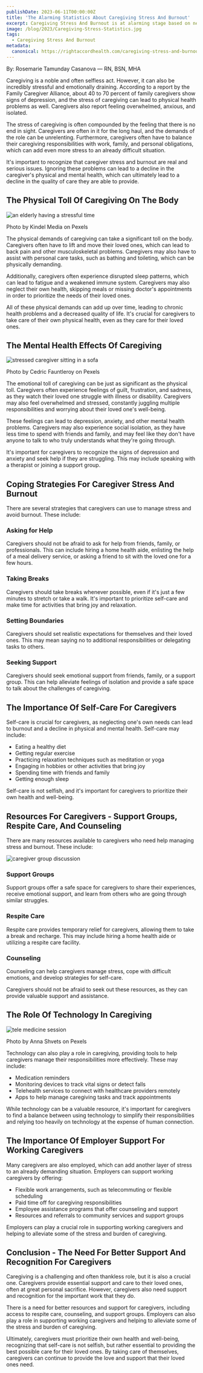 ```yaml
---
publishDate: 2023-06-11T00:00:00Z
title: 'The Alarming Statistics About Caregiving Stress And Burnout'
excerpt: Caregiving Stress And Burnout is at alarming stage based on new statistics. This calls a need for a drastic action to help caregivers overcome these challenges.
image: /blog/2023/Caregiving-Stress-Statistics.jpg
tags:
  - Caregiving Stress And Burnout
metadata:
  canonical: https://rightaccordhealth.com/caregiving-stress-and-burnout-statistics
---
```




By: Rosemarie Tamunday Casanova — RN, BSN, MHA


Caregiving is a noble and often selfless act. However, it can also be incredibly stressful and emotionally draining. According to a report by the Family Caregiver Alliance, about 40 to 70 percent of family caregivers show signs of depression, and the stress of caregiving can lead to physical health problems as well. Caregivers also report feeling overwhelmed, anxious, and isolated.

The stress of caregiving is often compounded by the feeling that there is no end in sight. Caregivers are often in it for the long haul, and the demands of the role can be unrelenting. Furthermore, caregivers often have to balance their caregiving responsibilities with work, family, and personal obligations, which can add even more stress to an already difficult situation.

It's important to recognize that caregiver stress and burnout are real and serious issues. Ignoring these problems can lead to a decline in the caregiver's physical and mental health, which can ultimately lead to a decline in the quality of care they are able to provide.

The Physical Toll Of Caregiving On The Body
-------------------------------------------

![an elderly having a stressful time](/blog/2023/pexels-kindel-media-8172285.jpg)

Photo by Kindel Media on Pexels

The physical demands of caregiving can take a significant toll on the body. Caregivers often have to lift and move their loved ones, which can lead to back pain and other musculoskeletal problems. Caregivers may also have to assist with personal care tasks, such as bathing and toileting, which can be physically demanding.

Additionally, caregivers often experience disrupted sleep patterns, which can lead to fatigue and a weakened immune system. Caregivers may also neglect their own health, skipping meals or missing doctor's appointments in order to prioritize the needs of their loved ones.

All of these physical demands can add up over time, leading to chronic health problems and a decreased quality of life. It's crucial for caregivers to take care of their own physical health, even as they care for their loved ones.

The Mental Health Effects Of Caregiving
---------------------------------------

![stressed caregiver sitting in a sofa](/blog/2023/pexels-cedric-fauntleroy-4270365.jpg)

Photo by Cedric Fauntleroy on Pexels

The emotional toll of caregiving can be just as significant as the physical toll. Caregivers often experience feelings of guilt, frustration, and sadness, as they watch their loved one struggle with illness or disability. Caregivers may also feel overwhelmed and stressed, constantly juggling multiple responsibilities and worrying about their loved one's well-being.

These feelings can lead to depression, anxiety, and other mental health problems. Caregivers may also experience social isolation, as they have less time to spend with friends and family, and may feel like they don't have anyone to talk to who truly understands what they're going through.

It's important for caregivers to recognize the signs of depression and anxiety and seek help if they are struggling. This may include speaking with a therapist or joining a support group.

Coping Strategies For Caregiver Stress And Burnout
--------------------------------------------------

There are several strategies that caregivers can use to manage stress and avoid burnout. These include:

### Asking for Help

Caregivers should not be afraid to ask for help from friends, family, or professionals. This can include hiring a home health aide, enlisting the help of a meal delivery service, or asking a friend to sit with the loved one for a few hours.

### Taking Breaks

Caregivers should take breaks whenever possible, even if it's just a few minutes to stretch or take a walk. It's important to prioritize self-care and make time for activities that bring joy and relaxation.

### Setting Boundaries

Caregivers should set realistic expectations for themselves and their loved ones. This may mean saying no to additional responsibilities or delegating tasks to others.

### Seeking Support

Caregivers should seek emotional support from friends, family, or a support group. This can help alleviate feelings of isolation and provide a safe space to talk about the challenges of caregiving.

The Importance Of Self-Care For Caregivers
------------------------------------------

Self-care is crucial for caregivers, as neglecting one's own needs can lead to burnout and a decline in physical and mental health. Self-care may include:

*   Eating a healthy diet
*   Getting regular exercise
*   Practicing relaxation techniques such as meditation or yoga
*   Engaging in hobbies or other activities that bring joy
*   Spending time with friends and family
*   Getting enough sleep

Self-care is not selfish, and it's important for caregivers to prioritize their own health and well-being.

Resources For Caregivers - Support Groups, Respite Care, And Counseling
-----------------------------------------------------------------------

There are many resources available to caregivers who need help managing stress and burnout. These include:

![caregiver group discussion](/blog/2023/52544940_s.jpg)

### Support Groups

Support groups offer a safe space for caregivers to share their experiences, receive emotional support, and learn from others who are going through similar struggles.

### Respite Care

Respite care provides temporary relief for caregivers, allowing them to take a break and recharge. This may include hiring a home health aide or utilizing a respite care facility.

### Counseling

Counseling can help caregivers manage stress, cope with difficult emotions, and develop strategies for self-care.

Caregivers should not be afraid to seek out these resources, as they can provide valuable support and assistance.

The Role Of Technology In Caregiving
------------------------------------

![tele medicine session](/blog/2023/pexels-anna-shvets-4225920.jpg)

Photo by Anna Shvets on Pexels

Technology can also play a role in caregiving, providing tools to help caregivers manage their responsibilities more effectively. These may include:

*   Medication reminders
*   Monitoring devices to track vital signs or detect falls
*   Telehealth services to connect with healthcare providers remotely
*   Apps to help manage caregiving tasks and track appointments

While technology can be a valuable resource, it's important for caregivers to find a balance between using technology to simplify their responsibilities and relying too heavily on technology at the expense of human connection.

The Importance Of Employer Support For Working Caregivers
---------------------------------------------------------

Many caregivers are also employed, which can add another layer of stress to an already demanding situation. Employers can support working caregivers by offering:

*   Flexible work arrangements, such as telecommuting or flexible scheduling
*   Paid time off for caregiving responsibilities
*   Employee assistance programs that offer counseling and support
*   Resources and referrals to community services and support groups

Employers can play a crucial role in supporting working caregivers and helping to alleviate some of the stress and burden of caregiving.

Conclusion - The Need For Better Support And Recognition For Caregivers
-----------------------------------------------------------------------

Caregiving is a challenging and often thankless role, but it is also a crucial one. Caregivers provide essential support and care to their loved ones, often at great personal sacrifice. However, caregivers also need support and recognition for the important work that they do.

There is a need for better resources and support for caregivers, including access to respite care, counseling, and support groups. Employers can also play a role in supporting working caregivers and helping to alleviate some of the stress and burden of caregiving.

Ultimately, caregivers must prioritize their own health and well-being, recognizing that self-care is not selfish, but rather essential to providing the best possible care for their loved ones. By taking care of themselves, caregivers can continue to provide the love and support that their loved ones need.